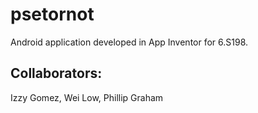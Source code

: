 # psetornot
Android application developed in App Inventor for 6.S198.
## Collaborators:
Izzy Gomez, Wei Low, Phillip Graham
